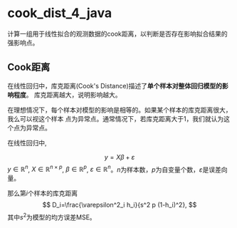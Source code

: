 # cook_dist_4_java
计算一组用于线性拟合的观测数据的cook距离，以判断是否存在影响拟合结果的强影响点。

## Cook距离
在线性回归中，库克距离(Cook's Distance)描述了**单个样本对整体回归模型的影响程度**。
库克距离越大，说明影响越大。

在理想情况下，每个样本对模型的影响是相等的。如果某个样本的库克距离很大，我么可以视这个样本
点为异常点。通常情况下，若库克距离大于1，我们就认为这个点为异常点。

在线性回归中,

$$
y=X\beta+\varepsilon
$$
$y\in\mathbb{R}^n$, $X\in\mathbb{R}^{n \times p}$, $\beta \in \mathbb{R}^p$, $\varepsilon \in \mathbb{R}^n$。$n$为样本数，$p$为自变量个数，$\varepsilon$是误差向量。

那么第$i$个样本的库克距离
$$
D_i=\frac{\varepsilon^2_i h_i}{s^2 p (1-h_i)^2},
$$
其中$s^2$为模型的均方误差MSE。

<script type="text/javascript" src="http://cdn.mathjax.org/mathjax/latest/MathJax.js?config=default"></script>